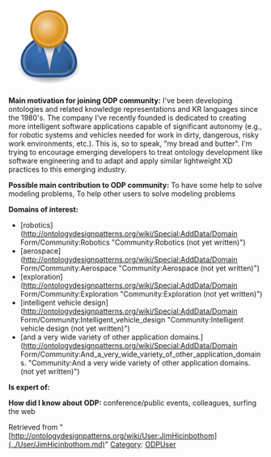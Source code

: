 [![Image:ODPUser.png](../images/a/a6/ODPUser.png)](../Image/ODPUser.png.md "Image:ODPUser.png")




  





__Main motivation for joining ODP community:__ I've been developing ontologies and related knowledge representations and KR languages since the 1980's. The company I've recently founded is dedicated to creating more intelligent software applications capable of significant autonomy (e.g., for robotic systems and vehicles needed for work in dirty, dangerous, risky work environments, etc.). This is, so to speak, "my bread and butter". I'm trying to encourage emerging developers to treat ontology development like software engineering and to adapt and apply similar lightweight XD practices to this emerging industry.


__Possible main contribution to ODP community:__ To have some help to solve modeling problems, To help other users to solve modeling problems


__Domains of interest:__



* [robotics](http://ontologydesignpatterns.org/wiki/Special:AddData/Domain Form/Community:Robotics "Community:Robotics (not yet written)")
* [aerospace](http://ontologydesignpatterns.org/wiki/Special:AddData/Domain Form/Community:Aerospace "Community:Aerospace (not yet written)")
* [exploration](http://ontologydesignpatterns.org/wiki/Special:AddData/Domain Form/Community:Exploration "Community:Exploration (not yet written)")
* [intelligent vehicle design](http://ontologydesignpatterns.org/wiki/Special:AddData/Domain Form/Community:Intelligent_vehicle_design "Community:Intelligent vehicle design (not yet written)")
* [and a very wide variety of other application domains.](http://ontologydesignpatterns.org/wiki/Special:AddData/Domain Form/Community:And_a_very_wide_variety_of_other_application_domains. "Community:And a very wide variety of other application domains. (not yet written)")


__Is expert of:__


  

__How did I know about ODP:__ conference/public events, colleagues, surfing the web






Retrieved from "[http://ontologydesignpatterns.org/wiki/User:JimHicinbothom](../User/JimHicinbothom.md)"
 [Category](http://ontologydesignpatterns.org/wiki/Special:Categories "Special:Categories"): [ODPUser](../Category/ODPUser.md "Category:ODPUser")